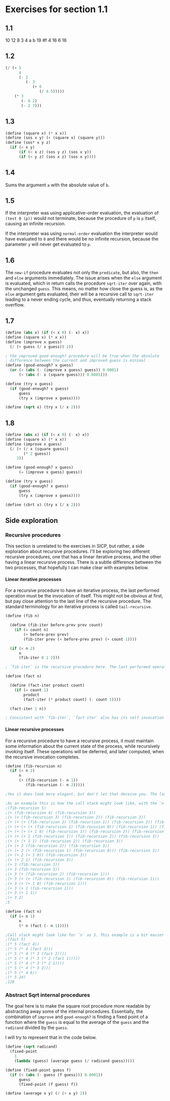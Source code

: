 # Exercises for section 1.1

## 1.1
10
12
8
3
4
a
b
19
#f
4
16
6
16

## 1.2
```scheme
(/ (+ 5
      4
      (- 2
         (- 3
            (+ 6
               (/ 4 5)))))
    (* 3
       (- 6 2)
       (- 2 7)))
```

## 1.3
```scheme
(define (square x) (* x x))
(define (sos x y) (+ (square x) (square y)))
(define (sos* x y z) 
  (if (< x y)
      (if (< x z) (sos y z) (sos x y))
      (if (< y z) (sos x z) (sos x y))))
```

## 1.4
Sums the argument `a` with the absolute value of `b`.

## 1.5
If the interpreter was using applicative-order evaluation, the evaluation of `(test 0 (p))` would not terminate, because the procedure of `p` is `p` itself, causing an infinite recursion.

If the interpreter was using `normal-order` evaluation the interpreter would have evaluated to `0` and there would be no infinite recursion, because the parameter `y` will never get evaluated to `p`.

## 1.6
The `new-if` procedure evaluates not only the `predicate`, but also, the `then` and `else` arguments immediately. The issue arises when the `else` argument is evaluated, which in return calls the procedure `sqrt-iter` over again, with the unchanged `guess`. This means, no matter how close the guess is, as the `else` argument gets evaluated, their will be a recursive call to `sqrt-iter` leading to a never ending cycle, and thus, eventually  returning a stack overflow.

## 1.7
```scheme
(define (abs x) (if (< x 0) (- x) x))
(define (square x) (* x x))
(define (improve x guess)
  (/ (+ guess (/ x guess)) 2))

; the improved good-enough? procedure will be true when the absolute
; difference between the current and improved guess is minimal
(define (good-enough? x guess)
  (or (< (abs (- (improve x guess) guess)) 0.0001)
      (< (abs (- x (square guess))) 0.0001)))

(define (try x guess)
  (if (good-enough? x guess)
      guess
      (try x (improve x guess))))

(define (sqrt x) (try x (/ x 2)))
```

## 1.8
```scheme
(define (abs x) (if (< x 0) (- x) x))
(define (square x) (* x x))
(define (improve x guess)
  (/ (+ (/ x (square guess))
        (* 2 guess))
     3))

(define (good-enough? x guess)
      (= (improve x guess) guess))

(define (try x guess)
  (if (good-enough? x guess)
      guess
      (try x (improve x guess))))

(define (cbrt x) (try x (/ x 2)))
```

## Side exploration
### Recursive procedures
This section is unrelated to the exercises in SICP, but rather, a side exploration about recursive procedures. I'll be exploring two different recursive procedures, one that has a linear iterative process, and the other having a linear recursive process. There is a subtle difference between the two processes, that hopefully I can make clear with examples below.

#### Linear iterative processes
For a recursive procedure to have an iterative process, the last performed operation must be the invocation of itself. This might not be obvious at first, but pay close attention to the last line of the recursive procedure. The standard terminology for an iterative process is called `tail-recursive`.
```scheme
(define (fib n)

  (define (fib-iter before-prev prev count)
    (if (= count n)
        (+ before-prev prev)
        (fib-iter prev (+ before-prev prev) (+ count 1))))

  (if (< n 2)
      n
      (fib-iter 0 1 2)))

; `fib-iter` is the recursive procedure here. The last performed operation is the invocation of itself `(fib-iter prev (+ before-prev prev) (+ count 1))))`. The interpreter does not need to retain any information about the current scope, and simple return what the resolved value of the last invocation is.

(define (fact n)

  (define (fact-iter product count)
    (if (= count 1)
        product
        (fact-iter (* product count) (- count 1))))

  (fact-iter 1 n))

; Consistent with `fib-iter`, `fact-iter` also has its self invocation as the last performed operation.
```

#### Linear recursive processes
For a recursive procedure to have a recursive process, it must maintain some information about the current state of the process, while recursively invoking itself. These operations will be deferred, and later computed, when the recursive invocation completes.
```scheme
(define (fib-recursion n)
  (if (< n 2)
      n
      (+ (fib-recursion (- n 1))
         (fib-recursion (- n 2)))))

;Yes it does look more elegant, but don't let that deceive you. The last performed computation is the addition of the return values of two recursive calls here. Therefore, the interpreter will defer, the computation of adding them, until they resolve. As a consequence, the interpreter will need to maintain some information about this state, so that it can finish the computation when all the necessary information is available.

;As an example this is how the call stack might look like, with the `n` value being 5. Note, the the computation of adding the recursive invocations requires us to maintain the current frame, as the required values from the recursive call has not returned yet.
;(fib-recursion 5)
;(+ (fib-recursion 4) (fib-recursion 3))
;(+ (+ (fib-recursion 3) (fib-recursion 2)) (fib-recursion 3))
;(+ (+ (+ (fib-recursion 2) (fib-recursion 1)) (fib-recursion 2)) (fib-recursion 3))
;(+ (+ (+ (+ (fib-recursion 1) (fib-recusion 0)) (fib-recursion 1)) (fib-recursion 2)) (fib-recursion 3))
;(+ (+ (+ (+ 1 0) (fib-recursion 1)) (fib-recursion 2)) (fib-recursion 3))
;(+ (+ (+ 1 (fib-recursion 1)) (fib-recursion 2)) (fib-recursion 3))
;(+ (+ (+ 1 1) (fib-recursion 2)) (fib-recursion 3))
;(+ (+ 2 (fib-recursion 2)) (fib-recursion 3))
;(+ (+ 2 (+ (fib-recursion 1) (fib-recursion 0))) (fib-recursion 3))
;(+ (+ 2 (+ 1 0)) (fib-recursion 3))
;(+ (+ 2 1) (fib-recursion 3))
;(+ 3 (fib-recursion 3))
;(+ 3 (fib-recursion 3))
;(+ 3 (+ (fib-recursion 2) (fib-recursion 1)))
;(+ 3 (+ (+ (fib-recursion 1) (fib-recursion 0)) (fib-recursion 1)))
;(+ 3 (+ (+ 1 0) (fib-recursion 1)))
;(+ 3 (+ 1 (fib-recursion 1)))
;(+ 3 (+ 1 1))
;(+ 3 2)
;5

(define (fact n)
  (if (= n 1)
      n
      (* n (fact (- n 1)))))

;Call stack might look like for `n` as 5. This example is a bit easier to understand because there is only one recursive call happening and not two, but the fact the pattern of the calls expanding and contracting is the same. For each recursive call, we need to retain the previous stack because of the computation of the number `n` multiplied by the result of the recursive invocation.
;(fact 5)
;(* 5 (fact 4))
;(* 5 (* 4 (fact 3)))
;(* 5 (* 4 (* 3 (fact 2))))
;(* 5 (* 4 (* 3 (* 2 (fact 1)))))
;(* 5 (* 4 (* 3 (* 2 1))))
;(* 5 (* 4 (* 3 2)))
;(* 5 (* 4 6))
;(* 5 24)
;120
```

### Abstract Sqrt internal procedures
The goal here is to make the square root procedure more readable by abstracting away some of the internal procedures. Essentially, the combination of `improve` and `good-enough?` is finding a fixed point of a function where the `guess` is equal to the average of the `guess` and the `radicand` divided by the `guess`.

I will try to represent that in the code below.

```scheme
(define (sqrt radicand)
  (fixed-point
    1
    (lambda (guess) (average guess (/ radicand guess)))))

(define (fixed-point guess f)
  (if (< (abs (- guess (f guess))) 0.0001))
      guess
      (fixed-point (f guess) f))

(define (average x y) (/ (+ x y) 2))
```